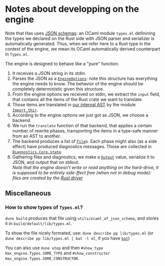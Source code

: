 # Notes about developping on the engine

Note that Hax uses [JSON schemas](https://json-schema.org/): an OCaml
module `types.ml` definining the types we declared on the Rust side
with JSON parser and serializer is automatically generated. Thus, when
we refer here to a Rust type in the context of the engine, we mean its
OCaml automatically derived counterpart in `Types.ml`.

The engine is designed to behave like a "pure" function.
 1. It receives a JSON string in its stdin.
 2. Parses the JSON as a
 [`EngineOptions`](../cli/options/engine/src/lib.rs): note this
 structure has everything the engine needs to know. The behavior of
 the engine should be completely deterministic given this structure.
 3. From the engine options we received on stdin, we extract the
    `input` field, that contains all the items of the Rust crate we
    want to translate.
 4. Those items are translated in [our internal AST](lib/ast.ml) by
    the module [`Import_thir`](lib/import_thir.ml).
 5. According to the engine options we just got as JSON, we choose a backend.
 6. We run the `translate` function of that backend, that applies a
    certain number of rewrite phases, transporting the items in a
    type-safe manner from an AST to another.
 7. The backend produces a list of
    [`File`](../cli/options/engine/src/lib.rs)s. Each phase might also
    (as a side effect) have produced diagnostics messages. Those are
    collected in [`Diagnostics.Core.state`](lib/diagnostics.ml).
 8. Gathering files and diagnostics, we make a
    [`Output`](../cli/options/engine/src/lib.rs) value, serialize it
    to JSON, and output that on stdout.  
    *Note that the engine doesn't write or read anything on the
    hard-drive, it is supposed to be entirely side-ffect free (when
    not in debug mode): files are created by the [Rust
    driver](../cli/driver/src/exporter.rs)*

## Miscellaneous
### How to show types of `Types.ml`?
`dune build` produces that file using `utils/ocaml_of_json_schema`,
and stores it in `build/default/lib/types.ml`.

To show the file nicely formated, use: `dune describe pp lib/types.ml` (or `dune describe pp lib/types.ml | bat -l ml`, if you have [`bat`](https://github.com/sharkdp/bat))

You can also use `dune utop` and then `#show_type Hax_engine.Types.SOME_TYPE` and `#show_constructor Hax_engine.Types.SOME_CONSTRUCTOR`.

